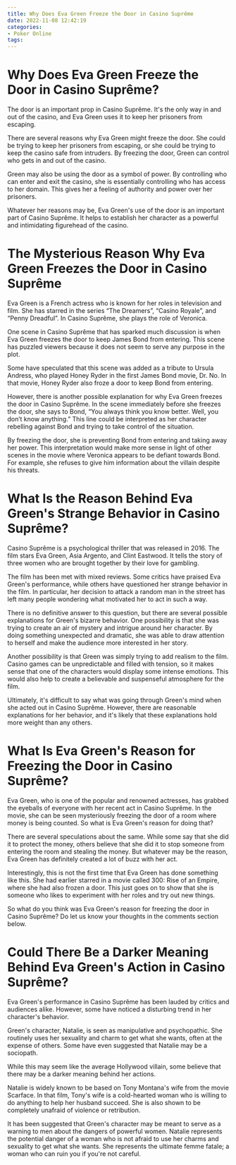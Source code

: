 ```yaml
---
title: Why Does Eva Green Freeze the Door in Casino Suprême
date: 2022-11-08 12:42:19
categories:
- Poker Online
tags:
---
```



#  Why Does Eva Green Freeze the Door in Casino Suprême?

The door is an important prop in Casino Suprême. It's the only way in and out of the casino, and Eva Green uses it to keep her prisoners from escaping.

There are several reasons why Eva Green might freeze the door. She could be trying to keep her prisoners from escaping, or she could be trying to keep the casino safe from intruders. By freezing the door, Green can control who gets in and out of the casino.

Green may also be using the door as a symbol of power. By controlling who can enter and exit the casino, she is essentially controlling who has access to her domain. This gives her a feeling of authority and power over her prisoners.

Whatever her reasons may be, Eva Green's use of the door is an important part of Casino Suprême. It helps to establish her character as a powerful and intimidating figurehead of the casino.

#  The Mysterious Reason Why Eva Green Freezes the Door in Casino Suprême

Eva Green is a French actress who is known for her roles in television and film. She has starred in the series “The Dreamers”, “Casino Royale”, and “Penny Dreadful”. In Casino Suprême, she plays the role of Veronica.

One scene in Casino Suprême that has sparked much discussion is when Eva Green freezes the door to keep James Bond from entering. This scene has puzzled viewers because it does not seem to serve any purpose in the plot.

Some have speculated that this scene was added as a tribute to Ursula Andress, who played Honey Ryder in the first James Bond movie, Dr. No. In that movie, Honey Ryder also froze a door to keep Bond from entering.

However, there is another possible explanation for why Eva Green freezes the door in Casino Suprême. In the scene immediately before she freezes the door, she says to Bond, “You always think you know better. Well, you don’t know anything.” This line could be interpreted as her character rebelling against Bond and trying to take control of the situation.

By freezing the door, she is preventing Bond from entering and taking away her power. This interpretation would make more sense in light of other scenes in the movie where Veronica appears to be defiant towards Bond. For example, she refuses to give him information about the villain despite his threats.

#  What Is the Reason Behind Eva Green's Strange Behavior in Casino Suprême?

Casino Suprême is a psychological thriller that was released in 2016. The film stars Eva Green, Asia Argento, and Clint Eastwood. It tells the story of three women who are brought together by their love for gambling.

The film has been met with mixed reviews. Some critics have praised Eva Green's performance, while others have questioned her strange behavior in the film. In particular, her decision to attack a random man in the street has left many people wondering what motivated her to act in such a way.

There is no definitive answer to this question, but there are several possible explanations for Green's bizarre behavior. One possibility is that she was trying to create an air of mystery and intrigue around her character. By doing something unexpected and dramatic, she was able to draw attention to herself and make the audience more interested in her story.

Another possibility is that Green was simply trying to add realism to the film. Casino games can be unpredictable and filled with tension, so it makes sense that one of the characters would display some intense emotions. This would also help to create a believable and suspenseful atmosphere for the film.

Ultimately, it's difficult to say what was going through Green's mind when she acted out in Casino Suprême. However, there are reasonable explanations for her behavior, and it's likely that these explanations hold more weight than any others.

#  What Is Eva Green's Reason for Freezing the Door in Casino Suprême?

Eva Green, who is one of the popular and renowned actresses, has grabbed the eyeballs of everyone with her recent act in Casino Suprême. In the movie, she can be seen mysteriously freezing the door of a room where money is being counted. So what is Eva Green's reason for doing that?

There are several speculations about the same. While some say that she did it to protect the money, others believe that she did it to stop someone from entering the room and stealing the money. But whatever may be the reason, Eva Green has definitely created a lot of buzz with her act.

Interestingly, this is not the first time that Eva Green has done something like this. She had earlier starred in a movie called 300: Rise of an Empire, where she had also frozen a door. This just goes on to show that she is someone who likes to experiment with her roles and try out new things.

So what do you think was Eva Green's reason for freezing the door in Casino Suprême? Do let us know your thoughts in the comments section below.

#  Could There Be a Darker Meaning Behind Eva Green's Action in Casino Suprême?

Eva Green's performance in Casino Suprême has been lauded by critics and audiences alike. However, some have noticed a disturbing trend in her character's behavior.

Green's character, Natalie, is seen as manipulative and psychopathic. She routinely uses her sexuality and charm to get what she wants, often at the expense of others. Some have even suggested that Natalie may be a sociopath.

While this may seem like the average Hollywood villain, some believe that there may be a darker meaning behind her actions.

Natalie is widely known to be based on Tony Montana's wife from the movie Scarface. In that film, Tony's wife is a cold-hearted woman who is willing to do anything to help her husband succeed. She is also shown to be completely unafraid of violence or retribution.

It has been suggested that Green's character may be meant to serve as a warning to men about the dangers of powerful women. Natalie represents the potential danger of a woman who is not afraid to use her charms and sexuality to get what she wants. She represents the ultimate femme fatale; a woman who can ruin you if you're not careful.